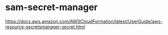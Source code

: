 # sam-secret-manager

https://docs.aws.amazon.com/AWSCloudFormation/latest/UserGuide/aws-resource-secretsmanager-secret.html